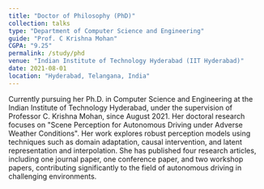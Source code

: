 ```yaml
---
title: "Doctor of Philosophy (PhD)"
collection: talks
type: "Department of Computer Science and Engineering"
guide: "Prof. C Krishna Mohan"
CGPA: "9.25"
permalink: /study/phd
venue: "Indian Institute of Technology Hyderabad (IIT Hyderabad)"
date: 2021-08-01
location: "Hyderabad, Telangana, India"
---
```


Currently pursuing her Ph.D. in Computer Science and Engineering at the Indian Institute of Technology Hyderabad, under the supervision of Professor C. Krishna Mohan, since August 2021. Her doctoral research focuses on "Scene Perception for Autonomous Driving under Adverse Weather Conditions". Her work explores robust perception models using techniques such as domain adaptation, causal intervention, and latent representation and interpolation. She has published four research articles, including one journal paper, one conference paper, and two workshop papers, contributing significantly to the field of autonomous driving in challenging environments.
